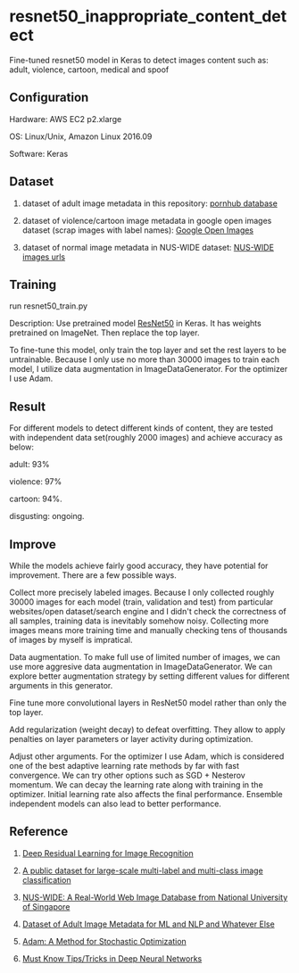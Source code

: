 # resnet50_inappropriate_content_detect
Fine-tuned resnet50 model in Keras to detect images content such as: adult, violence, cartoon, medical and spoof

## Configuration
Hardware: AWS EC2 p2.xlarge

OS: Linux/Unix, Amazon Linux 2016.09

Software: Keras

## Dataset
1. dataset of adult image metadata in this repository: 
[pornhub database](https://github.com/ZixuanLiang/hub-db "pornhub database")

2. dataset of violence/cartoon image metadata in google open images dataset (scrap images with label names): 
[Google Open Images](https://github.com/openimages/dataset "Google Open Images")

3. dataset of normal image metadata in NUS-WIDE dataset:
[NUS-WIDE images urls](http://dl.nextcenter.org/public/nuswide/NUS-WIDE-urls.rar "NUS-WIDE images urls")

## Training
run resnet50_train.py

Description:
Use pretrained model [ResNet50](https://keras.io/applications/#resnet50 "ResNet50") in Keras.
It has weights pretrained on ImageNet.
Then replace the top layer.

To fine-tune this model,
only train the top layer and
set the rest layers to be untrainable.
Because I only use no more than  30000 images to train each model,
I utilize data augmentation in ImageDataGenerator.
For the optimizer I use Adam.

## Result
For different models to detect different kinds of content,
they are tested with independent data set(roughly 2000 images) and achieve accuracy as below:

adult: 93%

violence: 97%

cartoon: 94%.

disgusting: ongoing.

## Improve

While the models achieve fairly good accuracy,
they have potential for improvement.
There are a few possible ways. 


Collect more precisely labeled images.
Because I only collected roughly 30000 images for each model (train,  validation and  test)
from particular websites/open dataset/search engine and
I didn't check the correctness of all samples,
training data is inevitably somehow noisy.
Collecting more images means more training time and
manually checking tens of thousands of images by
myself is impratical. 


Data augmentation.
To make full use of limited number of images,
we can use more aggresive data augmentation in ImageDataGenerator.
We can explore better augmentation strategy by
setting different values for different arguments in this generator. 

Fine tune more convolutional layers in ResNet50 model rather than only the top layer. 

Add regularization
(weight decay)
to defeat overfitting.
They allow to apply penalties on layer parameters or
layer activity during optimization. 

Adjust other arguments.
For the optimizer I use Adam,
which is considered one of the best adaptive learning rate methods by
far with fast convergence.
We can try other options such as SGD + Nesterov momentum.
We can decay the learning rate along with training in the optimizer.
Initial learning rate also affects the final performance.
Ensemble independent models can also lead to better performance. 

## Reference

1. [Deep Residual Learning for Image Recognition](https://arxiv.org/pdf/1512.03385.pdf "Deep Residual Learning for Image Recognition")

2. [A public dataset for large-scale multi-label and multi-class image classification](https://github.com/openimages "A public dataset for large-scale multi-label and multi-class image classification")

3. [NUS-WIDE: A Real-World Web Image Database from National University of Singapore](http://lms.comp.nus.edu.sg/research/CIVR2009.pdf "NUS-WIDE: A Real-World Web Image Database from National University of Singapore")

4. [Dataset of Adult Image Metadata for ML and NLP and Whatever Else](https://github.com/cdipaolo/hub-db "Dataset of Adult Image Metadata for ML and NLP and Whatever Else")

5. [Adam: A Method for Stochastic Optimization](https://arxiv.org/pdf/1412.6980.pdf "Adam: A Method for Stochastic Optimization")

6. [Must Know Tips/Tricks in Deep Neural Networks](http://lamda.nju.edu.cn/weixs/project/CNNTricks/CNNTricks.html "Must Know Tips/Tricks in Deep Neural Networks")


